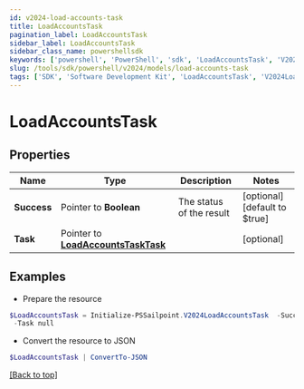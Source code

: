 ```yaml
---
id: v2024-load-accounts-task
title: LoadAccountsTask
pagination_label: LoadAccountsTask
sidebar_label: LoadAccountsTask
sidebar_class_name: powershellsdk
keywords: ['powershell', 'PowerShell', 'sdk', 'LoadAccountsTask', 'V2024LoadAccountsTask'] 
slug: /tools/sdk/powershell/v2024/models/load-accounts-task
tags: ['SDK', 'Software Development Kit', 'LoadAccountsTask', 'V2024LoadAccountsTask']
---
```



# LoadAccountsTask

## Properties

Name | Type | Description | Notes
------------ | ------------- | ------------- | -------------
**Success** |  Pointer to **Boolean** | The status of the result | [optional] [default to $true]
**Task** |  Pointer to [**LoadAccountsTaskTask**](load-accounts-task-task) |  | [optional] 

## Examples

- Prepare the resource
```powershell
$LoadAccountsTask = Initialize-PSSailpoint.V2024LoadAccountsTask  -Success true `
 -Task null
```

- Convert the resource to JSON
```powershell
$LoadAccountsTask | ConvertTo-JSON
```


[[Back to top]](#) 

